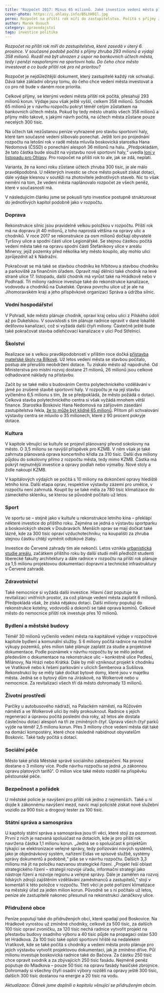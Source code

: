 ```yaml
---
title: "Rozpočet 2017: Minus 65 milionů. Jaké investice vedení města plánuje?"
cover-photo: https://i.ohlasy.info/B5LhH9Il.jpg
perex: Rozpočet na příští rok míří do zastupitelstva. Počítá s příjmy zhruba 293 milionů a výdaji 358 milionů; schodek tak spolkne všechny peníze naspořené na sportovní halu. 
author: Marek Osouch
category: zpravodajství
tags: investice politika
---
```


*Rozpočet na příští rok míří do zastupitelstva, které zasedá v úterý 6. prosince. V současné podobě počítá s příjmy zhruba 293 milionů a výdaji 358 milionů. Rozdíl má být uhrazen z úspor na bankovních účtech města, tedy i penězi naspořenými na sportovní halu. Do čeho chce město investovat a co bude příští rok pro ně prioritou?*

Rozpočet je nejdůležitější dokument, který zastupitelé každý rok schvalují. Dává také základní obrysy tomu, do čeho chce vedení města investovat a co pro ně bude v daném roce priorita. 

Celkové příjmy, se kterými vedení města příští rok počítá, přesahují 293 milionů korun. Výdaje jsou však ještě vyšší, celkem 358 milionů. Schodek 65 milionů je v návrhu rozpočtu pokryt téměř celým zůstatkem na bankovních účtech města. Pokud by tedy město utratilo všech 358 milionů a příjmy mělo takové, s jakými návrh počítá, na účtech města zůstane pouze necelých 300 tisíc.

Na účtech tak nezůstanou peníze vyhrazené pro stavbu sportovní haly, které tam současné vedení slibovalo ponechat. Ještě loni po projednání rozpočtu na letošní rok v radě města mluvila boskovická starostka Hana Nedomová (ČSSD) o ponechání alespoň 36 milionů na halu. „Předpokládám, že tato částka bude sloužit na výstavbu nové sportovní haly,“ uvedla [loni v listopadu pro Ohlasy](http://www.ohlasy.info/clanky/2015/11/financi-kondice.html). Pro rozpočet na příští rok to ale, jak se zdá, neplatí.

Varianta, že na konci roku zůstane účtech zhruba 300 tisíc, je ale málo pravděpodobná. U některých investic se chce město pokusit získat dotaci, dále výdaje klesnou v soutěži na zhotovitele jednotlivých staveb. Nic to však nemění na tom, že vedení města naplánovalo rozpočet ze všech peněz, které v současnosti má.

V následujícím článku jsme se pokusili tyto investice postupně strukturovat do jednotlivých kapitol podobně jako v rozpočtu.

### Doprava

Rekonstrukce silnic jsou pravidelně velkou položkou v rozpočtu. Příští rok má na dopravu jít 40 milionů, z toho naprostá většina na opravy ulic a chodníků. V roce 2017 se rekonstrukce za osm milionů dočkají obyvatelé Tyršovy ulice a spodní části ulice Legionářské. Se stejnou částkou počítá vedení města také na opravu spodní části Štefánikovy ulice v areálu Minervy, jejíž pozemky před několika lety město koupilo, aby mohlo ulici zprůjezdnit až k Nádražní.

Pokračovat se má také se stavbou chodníku ke hřbitovu a stavbou chodníku a parkoviště za finančním úřadem. Opravit mají dělníci také chodník na levé straně ulice 17. listopadu, další chodník má vyrůst také na Hrádkově nebo v Podhradí. Tři miliony radnice investuje také do rekonstrukce kanalizace, vodovodu a chodníků na Dukelské. Oprava povrchu ulice už je ale na Jihomoravském kraji a jeho příspěvkové organizaci Správa a údržba silnic.

### Vodní hospodářství

V Pohradí, kde město plánuje chodník, opraví kraj celou ulici z Pilského údolí až po Dukelskou. V souvislosti s tím plánuje radnice opravit v dané lokalitě dešťovou kanalizaci, což si vyžádá další čtyři miliony. Částečně ještě bude také pokračovat stavba odlehčovací kanalizace v ulici Pod Střelnicí.

### Školství 

Realizace se s velkou pravděpodobností v příštím roce dočká [přístavba mateřské školy na Bílkově](http://www.ohlasy.info/clanky/2016/02/pristavba-ms.html). Už letos vedení města se stavbou počítalo, postup ale přerušilo neobdržení dotace. Tu získalo město až napodruhé. Od Ministerstva pro místní rozvoj dostane 21 milionů, 26 milionů jsou celkové odhadované náklady na přístavbu. 

Začít by se také mělo s budováním Centra polytechnického vzdělávání v jámě po zrušené stavbě sportovní haly. V rozpočtu je na její stavbu vyčleněno 6,5 milionu s tím, že se předpokládá, že město požádá o dotaci. Celková stavba polytechnického centra si však vyžádá mnohem větší finance. Starostka Boskovic Hana Nedomová na zářijovém zasedání zastupitelstva řekla, [že to může být klidně 65 milionů](http://www.ohlasy.info/clanky/2016/09/zastupitelstvo.html). Přitom při schvalování výstavby centra se mluvilo o 35 milionech, které z 90 procent pokryje dotace.

### Kultura

V kapitole věnující se kultuře se projevil plánovaný převod sokolovny na město. O 3,5 milionu se navýšil příspěvek pro KZMB. V něm však je také zahrnuta plánovaná oprava koncertního křídla za 310 tisíc. Další dva miliony půjdou do sokolovny přímo z rozpočtu města, tedy mimo KZMB. Částka má pokrýt nejnutnější investice a opravy podlah nebo výmalby. Nové stoly a židle nakoupí KZMB. 

V kapitálových výdajích se počítá s 10 miliony na dokončení opravy hlediště letního kina. Další etapa oprav, respektive výstavby zázemí pro umělce, v rozpočtu není zahrnutá. Koupit by se také měla za 780 tisíc klimatizace do zámeckého skleníku, se kterou se původně počítalo už letos.

### Sport

Ve sportu se – stejně jako v kultuře u rekonstrukce letního kina – překlápí některé investice do příštího roku. Zejména se jedná o výstavbu sportparku a boskovických stezek v Doubravách. Menších oprav se mají dočkat také lázně, kde za 300 tisíc opraví vzduchotechniku; na koupališti za zhruba stejnou částku chtějí vyměnit odtokové žlaby.

Investice do Červené zahrady tím ale nekončí. Letos vznikla [urbanistická studie areálu](http://www.ohlasy.info/clanky/2016/09/zastupitelstvo.html), začátkem příštího roku by další studii měli předložit studenti liberecké fakulty architektury a dále radnice v rozpočtu na příští rok plánuje za 1,5 milionu projektovou dokumentaci dopravní a technické infrastruktury v Červené zahradě.

### Zdravotnictví

Také nemocnice si vyžádá další investice. Hlavní část poputuje na revitalizaci vnitřních prostor, za což plánuje vedení města zaplatit 6 milionů. Předpokládá však, že získá nějakou dotaci. Další miliony poputují do rekonstrukce kotelny, vodovodů a dokončí se také oprava komínů. Celkově město do nemocnice příští rok investuje přes 10 milionů. 

### Bydlení a městské budovy

Téměř 30 milionů vyčlenilo vedení města na kapitálové výdaje v rozpočtové kapitole bydlení a komunální služby. S 6 miliony počítá radnice na možné výkupy pozemků, přes milion také plánuje zaplatit za studie a projektové dokumentace. Podle poznámek v návrhu rozpočtu by se mělo jednat především o dokumentace na rekonstrukce ulic – konkrétně ulice Podlesí, Milánovy, Na Hrázi nebo Krátká. Dále by měl vzniknout projekt k chodníku ve Vratíkově nebo k řešení parkování v ulicích Šemberova a Sušilova. Rekonstrukcí by se měly také dočkat bytové domy, které jsou v majetku města. Jedná se o bytový dům na Jiráskově, na Wolkerově nebo u nemocnice. Za revitalizaci všech tří dá město dohromady 13 milionů.

### Životní prostředí

Parčíky u autobusového nádraží, na Palackém náměstí, na Růžovém náměstí a ve Wolkerově ulici by měly prokouknout. Radnice s jejich regenerací a úpravou počítá poslední dva roky, až letos ale dostala částečnou dotaci alespoň na tři ze zmíněných čtyř. Úprava všech čtyř parků vyjde na téměř 2,5 milionu korun. Přes 3 miliony chce vedení města dát také na domácí kompostéry, které chce následně nabídnout obyvatelům Boskovic. Také tady počítá s dotací.

### Sociální péče

Město také přidá Městské správě sociálního zabezpečení. Na provoz dostane o 3 miliony více. Podle návrhu rozpočtu se jedná „o zákonnou úpravu platových tarifů“. O milion více také město rozdělí na příspěvku pěstounské péče.

### Bezpečnost a pořádek

U městské policie je navýšení pro příští rok jedno z nejmenších. Také u ní dojde k zákonnému navýšení mezd, navíc mají policisté získat nové služební vozidlo za 900 tisíc a drogový tester za 100 tisíc.

### Státní správa a samospráva

U kapitoly státní správa a samospráva jsou tři věci, které stojí za pozornost. První z nich je nazvaná spoluúčast na dotacích, kde je pro příští rok navržena částka 1,1 milionu korun. „Jedná se o spoluúčast k projektům týkající se elektronizace veřejné správy, tedy pořizování nových systémů, jako je objednávkový systém, nařízení Eidas ve spisové službě, systémy správy dokumentů a podobně,“ píše se v návrhu rozpočtu. Dalších 3,3 milionu má jít na položku nazvanou strategické řízení. „Projekt řeší oblast strategického řízení – strategii rozvoje úřadu, informační strategii jako nástroje řízení a rozvoje regionu a veřejné správy. Dále je zaměřen na rozvoj lidských zdrojů zajištěním vzdělávání zaměstnanců a zastupitelů,“ stojí v komentáři k této položce v rozpočtu. Třetí věcí je poté pořízení klimatizace na městský úřad za jeden milion korun. Původně se s ní počítalo už letos, peníze ale zastupitelé nakonec přesunuli na rekonstrukci Janáčkovy ulice.

### Přidružené obce

Peníze poputují také do přidružených obcí, které spadají pod Boskovice. Na Hrádkově vyrostou už zmíněné chodníky, celkově za 500 tisíc, za dalších 100 tisíc opraví zvoničku, za 120 tisíc nechá radnice vytvořit projekt na přestavbu budovy osadního výboru a 40 tisíc půjde na propagaci oslav 530 let Hrádkova. Za 100 tisíc také oplotí sportovní hřiště na nedalekém Vratíkově, kde se také počítá s chodníky a vedení města proto plánuje pro jejich výstavbu vytvořit projektovou dokumentaci, jak je zmíněno dříve. Půl milionu investuje boskovická radnice také do Bačova. Za částku 250 tisíc chce opravit svodník a za zbývajících 250 tisíc fasádu. Nejméně peněz poputuje do Mladkova – pouze 50 tisíc na opravu fasády hasičské zbrojnice. Dohromady si všechny čtyři osadní výbory rozdělí na opravy ještě 300 tisíc, dalších 300 tisíc dostanou na energie a 20 tisíc na vodu.

*Aktualizace: Článek jsme doplnili o kapitolu věnující se přidruženým obcím.* 
